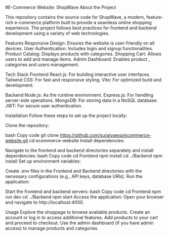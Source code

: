 #E-Commerce Website: ShopWave
About the Project

This repository contains the source code for ShopWave, a modern, feature-rich e-commerce platform built to provide a seamless online shopping experience. The project follows best practices for frontend and backend development using a variety of web technologies.





Features
Responsive Design: Ensures the website is user-friendly on all devices.
User Authentication: Includes login and signup functionalities.
Product Catalog: Displays products with categories.
Shopping Cart: Allows users to add and manage items.
Admin Dashboard: Enables product , categories and users management.



Tech Stack
Frontend
React.js: For building interactive user interfaces.
Tailwind CSS: For fast and responsive styling.
Vite: For optimized build and development.



Backend
Node.js: As the runtime environment.
Express.js: For handling server-side operations.
MongoDB: For storing data in a NoSQL database.
JWT: For secure user authentication.



Installation
Follow these steps to set up the project locally:


Clone the repository:

bash
Copy code
git clone https://github.com/suraiyaeva/ecommerce-website.git
cd ecommerce-website
Install dependencies:

Navigate to the frontend and backend directories separately and install dependencies:
bash
Copy code
cd Frontend
npm install
cd ../Backend
npm install
Set up environment variables:

Create .env files in the Frontend and Backend directories with the necessary configurations (e.g., API keys, database URIs).
Run the application:

Start the frontend and backend servers:
bash
Copy code
cd Frontend
npm run dev
cd ../Backend
npm start
Access the application: Open your browser and navigate to http://localhost:4000.

Usage
Explore the shoppage to browse available products.
Create an account or log in to access additional features.
Add products to your cart and proceed to checkout.
Use the admin dashboard (if you have admin access) to manage products and categories.



